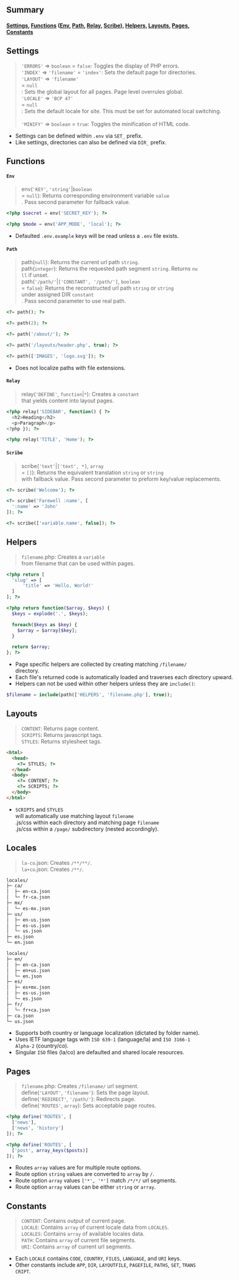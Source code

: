 ## Summary

#### [Settings](#settings), [Functions](#functions) ([Env](#env), [Path](#path), [Relay](#relay), [Scribe](#scribe)), [Helpers](#helpers), [Layouts](#layouts), [Pages](#pages), [Constants](#constants)

## Settings

> `'ERRORS'` => `boolean` = `false`: Toggles the display of PHP errors. <nobr />  
> `'INDEX'` => `'filename'` = `'index'`: Sets the default page for directories. <nobr />  
> `'LAYOUT'` => `'filename'` = `null`: Sets the global layout for all pages. Page level overrules global. <nobr />  
> `'LOCALE'` => `'BCP 47'` = `null`: Sets the default locale for site. This must be set for automated local switching. <nobr />  
> `'MINIFY'` => `boolean` = `true`: Toggles the minification of HTML code.

- Settings can be defined within `.env` via `SET_` prefix.
- Like settings, directories can also be defined via `DIR_` prefix.

## Functions

#### `Env`

> env(`'KEY'`, `'string'`|`boolean` = `null`): Returns corresponding environment variable `value`. Pass second parameter for fallback value.

``` php
<?php $secret = env('SECRET_KEY'); ?>

<?php $mode = env('APP_MODE', 'local'); ?>
```

- Defaulted `.env.example` keys will be read unless a `.env` file exists.

#### `Path`

> path(`null`): Returns the current url path `string`. <nobr />  
> path(`integer`): Returns the requested path segment `string`. Returns `null` if unset. <nobr />  
> path(`'/path/'`|`['CONSTANT', '/path/']`, `boolean` = `false`): Returns the reconstructed url path `string` or `string` under assigned DIR `constant`. Pass second parameter to use real path.

``` php
<?= path(); ?>

<?= path(2); ?>

<?= path('/about/'); ?>

<?= path('/layouts/header.php', true); ?>

<?= path(['IMAGES', 'logo.svg']); ?>
```

- Does not localize paths with file extensions.

#### `Relay`

> relay(`'DEFINE'`, `function`|`*`): Creates a `constant` that yields content into layout pages.

```php
<?php relay('SIDEBAR', function() { ?>
  <h2>Heading</h2>
  <p>Paragraph</p>
<?php }); ?>

<?php relay('TITLE', 'Home'); ?>
```

#### `Scribe`

> scribe(`'text'`|`['text', *]`, `array` = `[]`): Returns the equivalent translation `string` or `string` with fallback value. Pass second parameter to preform key/value replacements.

``` php
<?= scribe('Welcome'); ?>

<?= scribe('Farewell :name', [
  ':name' => 'John'
]); ?>

<?= scribe(['variable.name', false]); ?>
```

## Helpers

> `filename`.php: Creates a `variable` from filename that can be used within pages.

``` php
<?php return [
  'slug' => [
      'title' => 'Hello, World!'
  ]
]; ?>

<?php return function($array, $keys) {
  $keys = explode('.', $keys);

  foreach($keys as $key) {
    $array = $array[$key];
  }

  return $array;
}; ?>
```

- Page specific helpers are collected by creating matching `/filename/` directory.
- Each file's returned code is automatically loaded and traverses each directory upward.
- Helpers can not be used within other helpers unless they are `include()`:

``` php
$filename = include(path(['HELPERS', 'filename.php'], true));
```

## Layouts

> `CONTENT`: Returns page content. <nobr />  
> `SCRIPTS`: Returns javascript tags. <nobr />  
> `STYLES`: Returns stylesheet tags.

``` html
<html>
  <head>
    <?= STYLES; ?>
  </head>
  <body>
    <?= CONTENT; ?>
    <?= SCRIPTS; ?>
  </body>
</html>
```

- `SCRIPTS` and `STYLES` will automatically use matching layout `filename`.js/css within each directory and matching page `filename`.js/css within a `/page/` subdirectory (nested accordingly).

## Locales

> `la-co`.json: Creates `/**/**/`. <nobr />  
> `la+co`.json: Creates `/**/`.

``` html
locales/
├─ ca/
│  ├─ en-ca.json
│  └─ fr-ca.json
├─ mx/
│  └─ es-mx.json
├─ us/
│  ├─ en-us.json
│  ├─ es-us.json
│  └─ us.json
├─ es.json
└─ en.json

locales/
├─ en/
│  ├─ en-ca.json
│  ├─ en+us.json
│  └─ en.json
├─ es/
│  ├─ es+mx.json
│  ├─ es-us.json
│  └─ es.json
├─ fr/
│  └─ fr+ca.json
├─ ca.json
└─ us.json
```

- Supports both country or language localization (dictated by folder name).
- Uses IETF language tags with `ISO 639-1` (language/la) and `ISO 3166-1 Alpha-2` (country/co).
- Singular `ISO` files (la/co) are defaulted and shared locale resources.

## Pages

> `filename`.php: Creates `/filename/` url segment. <nobr />  
> define(`'LAYOUT'`, `'filename'`): Sets the page layout. <nobr />  
> define(`'REDIRECT'`, `'/path/'`): Redirects page. <nobr />  
> define(`'ROUTES'`, `array`): Sets acceptable page routes.

``` php
<?php define('ROUTES', [
  ['news'],
  ['news', 'history']
]); ?>

<?php define('ROUTES', [
  ['post', array_keys($posts)]
]); ?>
```

- Routes `array` values are for multiple route options.
- Route option `string` values are converted to `array` by `/`.
- Route option `array` values `['*', '*']` match `/*/*/` url segments.
- Route option `array` values can be either `string` or `array`.

## Constants

> `CONTENT`: Contains output of current page. <nobr />  
> `LOCALE`: Contains `array` of current locale data from `LOCALES`. <nobr />  
> `LOCALES`: Contains `array` of available locales data. <nobr />  
> `PATH`: Contains `array` of current file segments. <nobr />  
> `URI`: Contains `array` of current url segments.

- Each `LOCALE` contains `CODE`, `COUNTRY`, `FILES`, `LANGUAGE`, and `URI` keys.
- Other constants include `APP`, `DIR`, `LAYOUTFILE`, `PAGEFILE`, `PATHS`, `SET`, `TRANSCRIPT`.